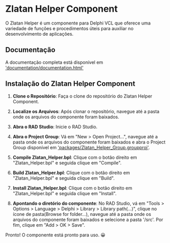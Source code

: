 # Zlatan Helper Component
O Zlatan Helper é um componente para Delphi VCL que oferece uma variedade de funções e procedimentos úteis para auxiliar no desenvolvimento de aplicações.

## Documentação
A documentação completa está disponível em ['documentation/documentation.html'](documentation/documentation.html)

## Instalação do Zlatan Helper Component
1. **Clone o Repositório**: Faça o clone do repositório do Zlatan Helper Component.

3. **Localize os Arquivos**: Após clonar o repositório, navegue até a pasta onde os arquivos do componente foram baixados.
   
5. **Abra o RAD Studio**: Inicie o RAD Studio.
   
7. **Abra o Project Group**: Vá em "New > Open Project...", navegue até a pasta onde os arquivos do componente foram baixados e abra o Project Group disponível em ['packages/Zlatan_Helper_Group.groupproj'](packages/Zlatan_Helper_Group.groupproj).
   
9. **Compile Zlatan_Helper.bpl**: Clique com o botão direito em "Zlatan_Helper.bpl" e seguida clique em "Compile".
    
11. **Build Zlatan_Helper.bpl**: Clique com o botão direito em "Zlatan_Helper.bpl" e seguida clique em "Build".
    
13. **Install Zlatan_Helper.bpl**: Clique com o botão direito em "Zlatan_Helper.bpl" e seguida clique em "Install".
    
15. **Apontando o diretório do componente**: No RAD Studio, vá em "Tools > Options > Language > Delphi > Library > Library path(...)", clique no ícone de pasta(Browse for folder...), navegue até a pasta onde os arquivos do componente foram baixados e selecione a pasta '/src'. Por fim, clique em "Add > OK > Save".

Pronto! O componente está pronto para uso. 😀
